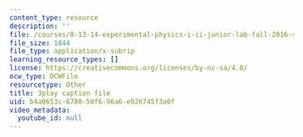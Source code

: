 ```yaml
---
content_type: resource
description: ''
file: /courses/8-13-14-experimental-physics-i-ii-junior-lab-fall-2016-spring-2017/b4a0653c678050f696a6e026745f3a0f_lpclkNdPQP0.vtt
file_size: 1844
file_type: application/x-subrip
learning_resource_types: []
license: https://creativecommons.org/licenses/by-nc-sa/4.0/
ocw_type: OCWFile
resourcetype: Other
title: 3play caption file
uid: b4a0653c-6780-50f6-96a6-e026745f3a0f
video_metadata:
  youtube_id: null
---
```

